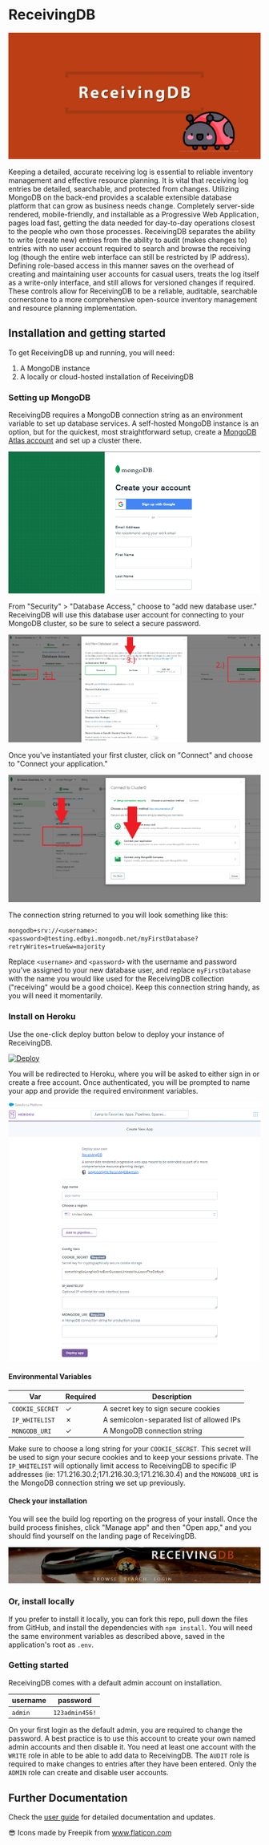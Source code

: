 # ReceivingDB

![ReceivingDB Banner](/assets/banner.png)

Keeping a detailed, accurate receiving log is essential to reliable inventory
management and effective resource planning.  It is vital that receiving log
entries be detailed, searchable, and protected from changes.  Utilizing MongoDB
on the back-end provides a scalable extensible database platform that can grow
as business needs change.  Completely server-side rendered, mobile-friendly,
and installable as a Progressive Web Application, pages load fast, getting the
data needed for day-to-day operations closest to the people who own those
processes.  ReceivingDB separates the ability to write (create new) entries
from the ability to audit (makes changes to) entries with no user account
required to search and browse the receiving log (though the entire web
interface can still be restricted by IP address).  Defining role-based access
in this manner saves on the overhead of creating and maintaining user accounts
for casual users, treats the log itself as a write-only interface, and still
allows for versioned changes if required.  These controls allow for ReceivingDB
to be a reliable, auditable, searchable cornerstone to a more comprehensive
open-source inventory management and resource planning implementation.

## Installation and getting started

To get ReceivingDB up and running, you will need:

1. A MongoDB instance
2. A locally or cloud-hosted installation of ReceivingDB

### Setting up MongoDB

ReceivingDB requires a MongoDB connection string as an environment variable to
set up database services.  A self-hosted MongoDB instance is an option, but for
the quickest, most straightforward setup, create a [MongoDB Atlas account] and
set up a cluster there.

![Sign up for Atlas](/assets/mongo_atlas.png)

From "Security" > "Database Access," choose to "add new database user."
ReceivingDB will use this database user account for connecting to your MongoDB
cluster, so be sure to select a secure password.

![Create a database user](/assets/dbuser.png)

Once you've instantiated your first cluster, click on "Connect" and choose to
"Connect your application."

![Connect your application](/assets/connect_atlas.png)

The connection string returned to you will look something like this:

```
mongodb+srv://<username>:<password>@testing.edbyi.mongodb.net/myFirstDatabase?retryWrites=true&w=majority
```

Replace `<username>` and `<password>` with the username and password you've
assigned to your new database user, and replace `myFirstDatabase` with the name
you would like used for the ReceivingDB collection ("receiving" would be a good
choice).  Keep this connection string handy, as you will need it momentarily.

### Install on Heroku

Use the one-click deploy button below to deploy your instance of ReceivingDB.

[![Deploy](https://www.herokucdn.com/deploy/button.svg)](https://heroku.com/deploy)

You will be redirected to Heroku, where you will be asked to either sign in or
create a free account.  Once authenticated, you will be prompted to name your
app and provide the required environment variables.

![Name your app](/assets/deploy.png)

#### Environmental Variables

| Var | Required | Description |
| --- | -------- | ----------- |
| `COOKIE_SECRET` | ✓ | A secret key to sign secure cookies |
| `IP_WHITELIST` | ✗ | A semicolon-separated list of allowed IPs |
| `MONGODB_URI` | ✓ | A MongoDB connection string |

Make sure to choose a long string for your `COOKIE_SECRET`.  This secret will be
used to sign your secure cookies and to keep your sessions private. The
`IP_WHITELIST` will optionally limit access to ReceivingDB to specific IP
addresses (ie: 171.216.30.2;171.216.30.3;171.216.30.4) and the `MONGODB_URI`
is the MongoDB connection string we set up previously.

#### Check your installation

You will see the build log reporting on the progress of your install.  Once the
build process finishes, click "Manage app" and then "Open app," and you should
find yourself on the landing page of ReceivingDB.

![Landing page](/assets/landing.png)

### Or, install locally

If you prefer to install it locally, you can fork this repo, pull down the files
from GitHub, and install the dependencies with `npm install`.  You will need the
same environment variables as described above, saved in the application's root
as `.env`.

### Getting started

ReceivingDB comes with a default admin account on installation.

| username | password |
| -------- | -------- |
| `admin` | `123admin456!` |

On your first login as the default admin, you are required to change the
password.  A best practice is to use this account to create your own named admin
accounts and then disable it. You need at least one account with the `WRITE`
role in able to be able to add data to ReceivingDB.  The `AUDIT` role is
required to make changes to entries after they have been entered.  Only the
`ADMIN` role can create and disable user accounts.

## Further Documentation

Check the [user guide] for detailed documentation and updates.

:sunglasses: Icons made by Freepik from www.flaticon.com

[MongoDB Atlas account]: https://account.mongodb.com/account/register
[user guide]: https://iangoodnight.github.io/ReceivingDB/
